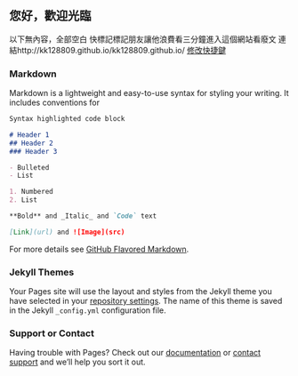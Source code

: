 ## 您好，歡迎光臨

以下無內容，全部空白
快標記標記朋友讓他浪費看三分鐘進入這個網站看廢文
連結http://kk128809.github.io/kk128809.github.io/
[修改快捷鍵](https://github.com/kk128809/kk128809.github.io/edit/master/index.md) 




### Markdown

Markdown is a lightweight and easy-to-use syntax for styling your writing. It includes conventions for

```markdown
Syntax highlighted code block

# Header 1
## Header 2
### Header 3

- Bulleted
- List

1. Numbered
2. List

**Bold** and _Italic_ and `Code` text

[Link](url) and ![Image](src)
```

For more details see [GitHub Flavored Markdown](https://guides.github.com/features/mastering-markdown/).

### Jekyll Themes

Your Pages site will use the layout and styles from the Jekyll theme you have selected in your [repository settings](https://github.com/kk128809/kk128809.github.io/settings). The name of this theme is saved in the Jekyll `_config.yml` configuration file.

### Support or Contact

Having trouble with Pages? Check out our [documentation](https://help.github.com/categories/github-pages-basics/) or [contact support](https://github.com/contact) and we’ll help you sort it out.
